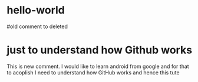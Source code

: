 # hello-world
#old comment to deleted
# just to understand how Github works

This is new comment. I would like to learn android from google and for that to acoplish I need to understand how GitHub works and hence this tute
